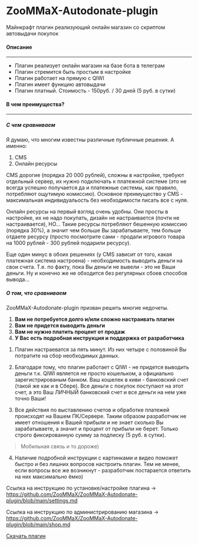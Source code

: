 # ZooMMaX-Autodonate-plugin
Майнкрафт плагин реализующий онлайн магазин со скриптом автовыдачи покупок
#### Описание

------------

- Плагин реализует онлайн магазин на базе бота в телеграм
- Плагин стремится быть простым в настройке
- Плагин работает на прямую с QIWI
- Плагин имеет функцию автовыдачи
- Плагин платный. Стоимость - 150руб. / 30 дней (5 руб. в сутки)

#### В чем преимущества?

------------

##### С чем сравниваем
Я думаю, что многим известны различные публичные решения.
А именно:
1. CMS
2. Онлайн ресурсы

CMS дорогие (порядка 20 000 рублей), сложны в настройке, требуют отдельный сервер, их нужно подключать к платежной системе (это не всегда успешно получается да и платежные системы, как правило, потребляют ощутимую комиссию).
Основное преимущество у CMS - максимальная индивидуальость без необходимости писать все с нуля.

Онлайн ресурсы на первый взгляд очень удобны. Они просты в настройке, их не надо покупать, дизайн не настраивается (почти не настраивается), НО...
Такие ресурсы потребляют бешенную комиссию (порядка 30%), а значит чем больше Вы зарабатываете, тем больше отдаете ресурсу (просто посмотрите сами - продали игрового товара на 1000 рублей - 300 рублей подарили ресурсу).

Еще один минус в обоих решениях (у CMS зависит от того, какая платежная система настроена) - необходимость выводить деньги на свои счета. Т.е. по факту, пока Вы деньги не вывели - это не Ваши деньги. Ну и конечно же не обходится без регулярных сбоев способов вывода...

##### О том, что сравниваем
ZooMMaX-Autodonate-plugin призван решить многие недочеты.
1. **Вам не потребуется долго и/или сложно настраивать плагин**
2. **Вам не придется выводить деньги**
3. **Вам не нужно платить процент от продаж**
4. **У Вас есть подробная инструкция и поддержка от разработчика**

1) Плагин настраеватся за пять минут. Из них четыре с половиной Вы потратите на сбор необходимых данных.

2) Благодаря тому, что плагин работает с QIWI - не придется выводить деньги т.к. QIWI является не просто кошельком, а официально зарегистрированым банком. Ваш кошелек в киви - банковский счет (такой же как и в Сбере). Все деньги с покупок поступают на этот счет, а это Ваш ЛИЧНЫЙ банковский счет и все деньги на нем уже точно Ваши!

3) Все действия по выставлению счетов и обработке платежей происходят на Вашем ПК/Сервере. Таким образом разработчик не имеет отношения к Вашей прибыли и не знает сколько Вы зарабатываете, а значит и процент от прибыли не берет. Только строго фиксированную сумму за подписку (5 руб. в сутки).
> Мобильная связь и то дороже)

4) Наличие подробной инструкции с картинками и видео поможет быстро и без лишних вопросов настроить плагин. Тем не менее, если вопросы все же возникнут - разработчик постарается ответить на них максимально ёмко)

Ссылка на инструкцию по установке/настройке плагина -> https://github.com/ZooMMaX/ZooMMaX-Autodonate-plugin/blob/main/settings.md

Сcылка на инструкцию по администрированию магазина -> https://github.com/ZooMMaX/ZooMMaX-Autodonate-plugin/blob/main/shop.md


[Скачать плагин](https://github.com/ZooMMaX/ZooMMaX-Autodonate-plugin/releases "Скачать плагин")
